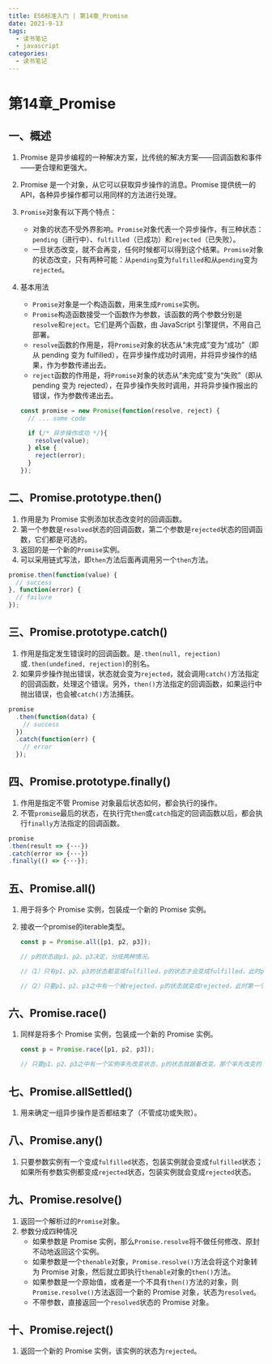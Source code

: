```yaml
---
title: ES6标准入门 | 第14章_Promise
date: 2021-9-13
tags:
  - 读书笔记
  - javascript
categories:
  - 读书笔记
---
```

# 第14章_Promise

## 一、概述

1. Promise 是异步编程的一种解决方案，比传统的解决方案——回调函数和事件——更合理和更强大。

2. Promise 是一个对象，从它可以获取异步操作的消息。Promise 提供统一的 API，各种异步操作都可以用同样的方法进行处理。

3. `Promise`对象有以下两个特点：

   - 对象的状态不受外界影响。`Promise`对象代表一个异步操作，有三种状态：`pending`（进行中）、`fulfilled`（已成功）和`rejected`（已失败）。
   - 一旦状态改变，就不会再变，任何时候都可以得到这个结果。`Promise`对象的状态改变，只有两种可能：从`pending`变为`fulfilled`和从`pending`变为`rejected`。

4. 基本用法

   - `Promise`对象是一个构造函数，用来生成`Promise`实例。
   - `Promise`构造函数接受一个函数作为参数，该函数的两个参数分别是`resolve`和`reject`。它们是两个函数，由 JavaScript 引擎提供，不用自己部署。
   - `resolve`函数的作用是，将`Promise`对象的状态从“未完成”变为“成功”（即从 pending 变为 fulfilled），在异步操作成功时调用，并将异步操作的结果，作为参数传递出去。
   - `reject`函数的作用是，将`Promise`对象的状态从“未完成”变为“失败”（即从 pending 变为 rejected），在异步操作失败时调用，并将异步操作报出的错误，作为参数传递出去。

   ```javascript
   const promise = new Promise(function(resolve, reject) {
     // ... some code
   
     if (/* 异步操作成功 */){
       resolve(value);
     } else {
       reject(error);
     }
   });
   ```

## 二、Promise.prototype.then()

1. 作用是为 Promise 实例添加状态改变时的回调函数。
2. 第一个参数是`resolved`状态的回调函数，第二个参数是`rejected`状态的回调函数，它们都是可选的。
3. 返回的是一个新的`Promise`实例。
4. 可以采用链式写法，即`then`方法后面再调用另一个`then`方法。

```javascript
promise.then(function(value) {
  // success
}, function(error) {
  // failure
});
```

## 三、Promise.prototype.catch()

1. 作用是指定发生错误时的回调函数。是`.then(null, rejection)`或`.then(undefined, rejection)`的别名。
2. 如果异步操作抛出错误，状态就会变为`rejected`，就会调用`catch()`方法指定的回调函数，处理这个错误。另外，`then()`方法指定的回调函数，如果运行中抛出错误，也会被`catch()`方法捕获。

```javascript
promise
  .then(function(data) { 
    // success
  })
  .catch(function(err) {
    // error
  });
```

## 四、Promise.prototype.finally()

1. 作用是指定不管 Promise 对象最后状态如何，都会执行的操作。
2. 不管`promise`最后的状态，在执行完`then`或`catch`指定的回调函数以后，都会执行`finally`方法指定的回调函数。

```javascript
promise
.then(result => {···})
.catch(error => {···})
.finally(() => {···});
```

## 五、Promise.all()

1. 用于将多个 Promise 实例，包装成一个新的 Promise 实例。

2. 接收一个promise的iterable类型。

   ```javascript
   const p = Promise.all([p1, p2, p3]);
   
   // p的状态由p1、p2、p3决定，分成两种情况。
   
   //（1）只有p1、p2、p3的状态都变成fulfilled，p的状态才会变成fulfilled，此时p1、p2、p3的返回值组成一个数组，传递给p的回调函数。
   
   //（2）只要p1、p2、p3之中有一个被rejected，p的状态就变成rejected，此时第一个被reject的实例的返回值，会传递给p的回调函数。
   ```

## 六、Promise.race()

1. 同样是将多个 Promise 实例，包装成一个新的 Promise 实例。

   ```javascript
   const p = Promise.race([p1, p2, p3]);
   
   // 只要p1、p2、p3之中有一个实例率先改变状态，p的状态就跟着改变。那个率先改变的 Promise 实例的返回值，就传递给p的回调函数。
   ```

## 七、Promise.allSettled()

1. 用来确定一组异步操作是否都结束了（不管成功或失败）。

## 八、Promise.any()

1. 只要参数实例有一个变成`fulfilled`状态，包装实例就会变成`fulfilled`状态；如果所有参数实例都变成`rejected`状态，包装实例就会变成`rejected`状态。

## 九、Promise.resolve()

1. 返回一个解析过的`Promise`对象。
2. 参数分成四种情况
   - 如果参数是 Promise 实例，那么`Promise.resolve`将不做任何修改、原封不动地返回这个实例。
   - 如果参数是一个`thenable`对象，`Promise.resolve()`方法会将这个对象转为 Promise 对象，然后就立即执行`thenable`对象的`then()`方法。
   - 如果参数是一个原始值，或者是一个不具有`then()`方法的对象，则`Promise.resolve()`方法返回一个新的 Promise 对象，状态为`resolved`。
   - 不带参数，直接返回一个`resolved`状态的 Promise 对象。

## 十、Promise.reject() 

1. 返回一个新的 Promise 实例，该实例的状态为`rejected`。

